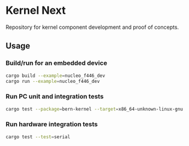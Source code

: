 # Kernel Next

Repository for kernel component development and proof of concepts.

## Usage

### Build/run for an embedded device

```bash
cargo build --example=nucleo_f446_dev
cargo run --example=nucleo_f446_dev
```

### Run PC unit and integration tests

```bash
cargo test --package=bern-kernel --target=x86_64-unknown-linux-gnu
```

### Run hardware integration tests

```bash
cargo test --test=serial
```
